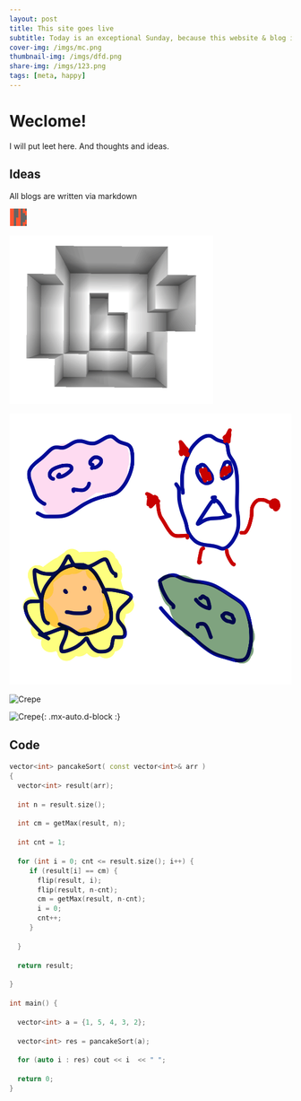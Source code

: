 ```yaml
---
layout: post
title: This site goes live
subtitle: Today is an exceptional Sunday, because this website & blog is now live
cover-img: /imgs/mc.png
thumbnail-img: /imgs/dfd.png
share-img: /imgs/123.png
tags: [meta, happy]
---
```


# Weclome! 
I will put leet here. And thoughts and ideas.

## Ideas
All blogs are written via markdown


![test](../imgs/30362574.png)

![f](/imgs/mc.png)

![f](/_posts/2020-07-19/monsters.jpeg)

![Crepe](https://s3-media3.fl.yelpcdn.com/bphoto/cQ1Yoa75m2yUFFbY2xwuqw/348s.jpg)

![Crepe](https://s3-media3.fl.yelpcdn.com/bphoto/cQ1Yoa75m2yUFFbY2xwuqw/348s.jpg){: .mx-auto.d-block :}

## Code 
```cpp
vector<int> pancakeSort( const vector<int>& arr ) 
{
  vector<int> result(arr);
  
  int n = result.size();
  
  int cm = getMax(result, n);
  
  int cnt = 1;
  
  for (int i = 0; cnt <= result.size(); i++) {
     if (result[i] == cm) {
       flip(result, i);
       flip(result, n-cnt);
       cm = getMax(result, n-cnt);
       i = 0;
       cnt++;
     }
      
  }
  
  return result;
  
}

int main() {
  
  vector<int> a = {1, 5, 4, 3, 2};
  
  vector<int> res = pancakeSort(a);
  
  for (auto i : res) cout << i  << " ";
  
  return 0;
}
```